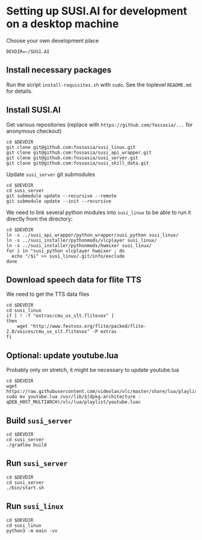 
Setting up SUSI.AI for development on a desktop machine
=======================================================

Choose your own development place
```
DEVDIR=~/SUSI.AI
```

Install necessary packages
--------------------------

Run the script `install-requisites.sh` with `sudo`. See the toplevel
`README.md` for details.


Install SUSI.AI
---------------

Get various repositories (replace with `https://github.com/fossasia/...` for anonymous checkout)
```
cd $DEVDIR
git clone git@github.com:fossasia/susi_linux.git
git clone git@github.com:fossasia/susi_api_wrapper.git
git clone git@github.com:fossasia/susi_server.git
git clone git@github.com:fossasia/susi_skill_data.git
```

Update `susi_server` git submodules
```
cd $DEVDIR
cd susi_server
git submodule update --recursive --remote
git submodule update --init --recursive
```

We need to link several python modules into `susi_linux` to be able to
run it directly from the directory:
```
cd $DEVDIR
ln -s ../susi_api_wrapper/python_wrapper/susi_python susi_linux/
ln -s ../susi_installer/pythonmods/vlcplayer susi_linux/
ln -s ../susi_installer/pythonmods/hwmixer susi_linux/
for i in "susi_python vlcplayer hwmixer ; do
  echo "/$i" >> susi_linux/.git/info/exclude
done
```

Download speech data for flite TTS
-----------------------------------
We need to get the TTS data files
```
cd $DEVDIR
cd susi_linux
if [ ! -f "extras/cmu_us_slt.flitevox" ]
then
    wget "http://www.festvox.org/flite/packed/flite-2.0/voices/cmu_us_slt.flitevox" -P extras
fi
```

Optional: update youtube.lua
----------------------------
Probably only on stretch, it might be necessary to update youtube.lua
```
cd $DEVDIR
wget https://raw.githubusercontent.com/videolan/vlc/master/share/lua/playlist/youtube.lua
sudo mv youtube.lua /usr/lib/$(dpkg-architecture -qDEB_HOST_MULTIARCH)/vlc/lua/playlist/youtube.luac
```


Build `susi_server`
-------------------
```
cd $DEVDIR
cd susi_server
./gradlew build
```

Run `susi_server`
-----------------
```
cd $DEVDIR
cd susi_server
./bin/start.sh
```

Run `susi_linux`
----------------
```
cd $DEVDIR
cd susi_linux
python3 -m main -vv
```

